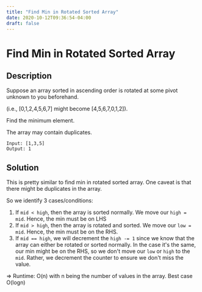 ```yaml
---
title: "Find Min in Rotated Sorted Array"
date: 2020-10-12T09:36:54-04:00
draft: false
---
```


# Find Min in Rotated Sorted Array
## Description
Suppose an array sorted in ascending order is rotated at some pivot unknown to you beforehand.

(i.e.,  [0,1,2,4,5,6,7] might become  [4,5,6,7,0,1,2]).

Find the minimum element.

The array may contain duplicates.

```
Input: [1,3,5]
Output: 1
```

## Solution
This is pretty similar to find min in rotated sorted array. One caveat is that there might be duplicates in the array.

So we identify 3 cases/conditions:
1. If `mid < high`, then the array is sorted normally. We move
our `high = mid`. Hence, the min must be on LHS
2. If `mid > high`, then the array is rotated and sorted. We move our `low = mid`. Hence, the min must be on the RHS.
3. If `mid == high`, we will decrement the `high -= 1` since we know that the array can either be rotated or sorted normally. In the case it's the same, our min might be on the RHS, so we don't move our `low` or `high` to the `mid`. Rather, we decrement the counter to ensure we don't miss the value.

=> Runtime: O(n) with n being the number of values in the array. Best case O(logn)


